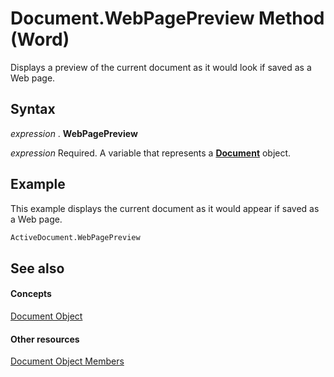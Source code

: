 
# Document.WebPagePreview Method (Word)

Displays a preview of the current document as it would look if saved as a Web page.


## Syntax

 _expression_ . **WebPagePreview**

 _expression_ Required. A variable that represents a **[Document](8d83487a-2345-a036-a916-971c9db5b7fb.md)** object.


## Example

This example displays the current document as it would appear if saved as a Web page.


```vb
ActiveDocument.WebPagePreview
```


## See also


#### Concepts


[Document Object](8d83487a-2345-a036-a916-971c9db5b7fb.md)
#### Other resources


[Document Object Members](fc9ab457-0888-f917-3d52-387168ac23b9.md)
